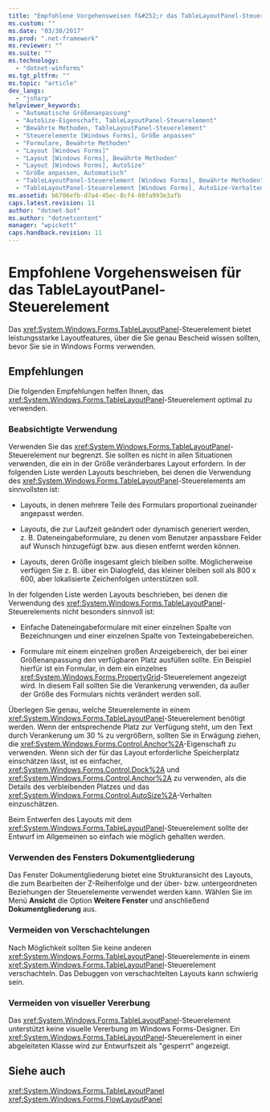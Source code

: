 ```yaml
---
title: "Empfohlene Vorgehensweisen f&#252;r das TableLayoutPanel-Steuerelement | Microsoft Docs"
ms.custom: ""
ms.date: "03/30/2017"
ms.prod: ".net-framework"
ms.reviewer: ""
ms.suite: ""
ms.technology: 
  - "dotnet-winforms"
ms.tgt_pltfrm: ""
ms.topic: "article"
dev_langs: 
  - "jsharp"
helpviewer_keywords: 
  - "Automatische Größenanpassung"
  - "AutoSize-Eigenschaft, TableLayoutPanel-Steuerelement"
  - "Bewährte Methoden, TableLayoutPanel-Steuerelement"
  - "Steuerelemente [Windows Forms], Größe anpassen"
  - "Formulare, Bewährte Methoden"
  - "Layout [Windows Forms]"
  - "Layout [Windows Forms], Bewährte Methoden"
  - "Layout [Windows Forms], AutoSize"
  - "Größe anpassen, Automatisch"
  - "TableLayoutPanel-Steuerelement [Windows Forms], Bewährte Methoden"
  - "TableLayoutPanel-Steuerelement [Windows Forms], AutoSize-Verhalten"
ms.assetid: b6706efb-d7a4-45ec-8cf4-08fa993e3afb
caps.latest.revision: 11
author: "dotnet-bot"
ms.author: "dotnetcontent"
manager: "wpickett"
caps.handback.revision: 11
---
```

# Empfohlene Vorgehensweisen f&#252;r das TableLayoutPanel-Steuerelement
Das <xref:System.Windows.Forms.TableLayoutPanel>\-Steuerelement bietet leistungsstarke Layoutfeatures, über die Sie genau Bescheid wissen sollten, bevor Sie sie in Windows Forms verwenden.  
  
## Empfehlungen  
 Die folgenden Empfehlungen helfen Ihnen, das <xref:System.Windows.Forms.TableLayoutPanel>\-Steuerelement optimal zu verwenden.  
  
### Beabsichtigte Verwendung  
 Verwenden Sie das <xref:System.Windows.Forms.TableLayoutPanel>\-Steuerelement nur begrenzt.  Sie sollten es nicht in allen Situationen verwenden, die ein in der Größe veränderbares Layout erfordern.  In der folgenden Liste werden Layouts beschrieben, bei denen die Verwendung des <xref:System.Windows.Forms.TableLayoutPanel>\-Steuerelements am sinnvollsten ist:  
  
-   Layouts, in denen mehrere Teile des Formulars proportional zueinander angepasst werden.  
  
-   Layouts, die zur Laufzeit geändert oder dynamisch generiert werden, z. B. Dateneingabeformulare, zu denen vom Benutzer anpassbare Felder auf Wunsch hinzugefügt bzw. aus diesen entfernt werden können.  
  
-   Layouts, deren Größe insgesamt gleich bleiben sollte.  Möglicherweise verfügen Sie z. B. über ein Dialogfeld, das kleiner bleiben soll als 800 x 600, aber lokalisierte Zeichenfolgen unterstützen soll.  
  
 In der folgenden Liste werden Layouts beschrieben, bei denen die Verwendung des <xref:System.Windows.Forms.TableLayoutPanel>\-Steuerelements nicht besonders sinnvoll ist:  
  
-   Einfache Dateneingabeformulare mit einer einzelnen Spalte von Bezeichnungen und einer einzelnen Spalte von Texteingabebereichen.  
  
-   Formulare mit einem einzelnen großen Anzeigebereich, der bei einer Größenanpassung den verfügbaren Platz ausfüllen sollte.  Ein Beispiel hierfür ist ein Formular, in dem ein einzelnes <xref:System.Windows.Forms.PropertyGrid>\-Steuerelement angezeigt wird.  In diesem Fall sollten Sie die Verankerung verwenden, da außer der Größe des Formulars nichts verändert werden soll.  
  
 Überlegen Sie genau, welche Steuerelemente in einem <xref:System.Windows.Forms.TableLayoutPanel>\-Steuerelement benötigt werden.  Wenn der entsprechende Platz zur Verfügung steht, um den Text durch Verankerung um 30 % zu vergrößern, sollten Sie in Erwägung ziehen, die <xref:System.Windows.Forms.Control.Anchor%2A>\-Eigenschaft zu verwenden.  Wenn sich der für das Layout erforderliche Speicherplatz einschätzen lässt, ist es einfacher, <xref:System.Windows.Forms.Control.Dock%2A> und <xref:System.Windows.Forms.Control.Anchor%2A> zu verwenden, als die Details des verbleibenden Platzes und das <xref:System.Windows.Forms.Control.AutoSize%2A>\-Verhalten einzuschätzen.  
  
 Beim Entwerfen des Layouts mit dem <xref:System.Windows.Forms.TableLayoutPanel>\-Steuerelement sollte der Entwurf im Allgemeinen so einfach wie möglich gehalten werden.  
  
### Verwenden des Fensters Dokumentgliederung  
 Das Fenster Dokumentgliederung bietet eine Strukturansicht des Layouts, die zum Bearbeiten der Z\-Reihenfolge und der über\- bzw. untergeordneten Beziehungen der Steuerelemente verwendet werden kann.  Wählen Sie im Menü **Ansicht** die Option **Weitere Fenster** und anschließend **Dokumentgliederung** aus.  
  
### Vermeiden von Verschachtelungen  
 Nach Möglichkeit sollten Sie keine anderen <xref:System.Windows.Forms.TableLayoutPanel>\-Steuerelemente in einem <xref:System.Windows.Forms.TableLayoutPanel>\-Steuerelement verschachteln.  Das Debuggen von verschachtelten Layouts kann schwierig sein.  
  
### Vermeiden von visueller Vererbung  
 Das <xref:System.Windows.Forms.TableLayoutPanel>\-Steuerelement unterstützt keine visuelle Vererbung im Windows Forms\-Designer.  Ein <xref:System.Windows.Forms.TableLayoutPanel>\-Steuerelement in einer abgeleiteten Klasse wird zur Entwurfszeit als "gesperrt" angezeigt.  
  
## Siehe auch  
 <xref:System.Windows.Forms.TableLayoutPanel>   
 <xref:System.Windows.Forms.FlowLayoutPanel>